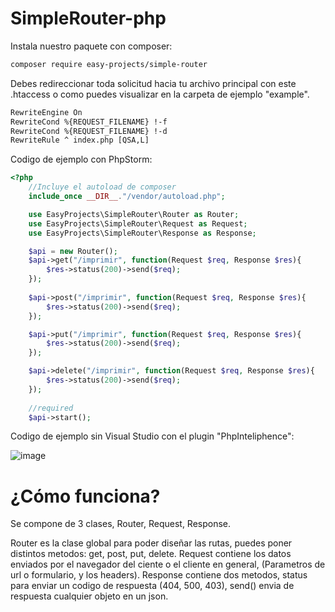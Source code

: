 # SimpleRouter-php

Instala nuestro paquete con composer:
```txt
composer require easy-projects/simple-router
```
Debes redireccionar toda solicitud hacia tu archivo principal con este .htaccess o como puedes visualizar en la carpeta de ejemplo "example".

```txt
RewriteEngine On
RewriteCond %{REQUEST_FILENAME} !-f
RewriteCond %{REQUEST_FILENAME} !-d
RewriteRule ^ index.php [QSA,L]
```

Codigo de ejemplo con PhpStorm:

```php
<?php
    //Incluye el autoload de composer
    include_once __DIR__."/vendor/autoload.php";

    use EasyProjects\SimpleRouter\Router as Router;
    use EasyProjects\SimpleRouter\Request as Request;
    use EasyProjects\SimpleRouter\Response as Response;

    $api = new Router();
    $api->get("/imprimir", function(Request $req, Response $res){
        $res->status(200)->send($req);
    });
    
    $api->post("/imprimir", function(Request $req, Response $res){
        $res->status(200)->send($req);
    });

    $api->put("/imprimir", function(Request $req, Response $res){
        $res->status(200)->send($req);
    });

    $api->delete("/imprimir", function(Request $req, Response $res){
        $res->status(200)->send($req);
    });
    
    //required
    $api->start();
```

Codigo de ejemplo sin Visual Studio con el plugin "PhpInteliphence":

![image](https://user-images.githubusercontent.com/86737117/144947334-5f09b150-5ec4-481c-9dfd-bc09592c7250.png)

# ¿Cómo funciona?

Se compone de 3 clases, Router, Request, Response.

Router es la clase global para poder diseñar las rutas, puedes poner distintos metodos: get, post, put, delete.
Request contiene los datos enviados por el navegador del ciente o el cliente en general, (Parametros de url o formulario, y los headers).
Response contiene dos metodos, status para enviar un codigo de respuesta (404, 500, 403), send() envia de respuesta cualquier objeto en un json.
